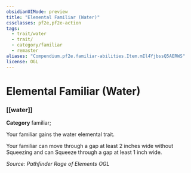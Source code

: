 ```yaml
---
obsidianUIMode: preview
title: "Elemental Familiar (Water)"
cssclasses: pf2e,pf2e-action
tags:
  - trait/water
  - trait/
  - category/familiar
  - remaster
aliases: "Compendium.pf2e.familiar-abilities.Item.mIl4YjbssQ5AERWS"
license: OGL
---
```

# Elemental Familiar (Water)

### [[water]]

**Category** familiar; 




Your familiar gains the water elemental trait.

Your familiar can move through a gap at least 2 inches wide without Squeezing and can Squeeze through a gap at least 1 inch wide.

*Source: Pathfinder Rage of Elements*
*OGL*